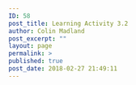 ```yaml
---
ID: 58
post_title: Learning Activity 3.2
author: Colin Madland
post_excerpt: ""
layout: page
permalink: >
published: true
post_date: 2018-02-27 21:49:11
---
```

